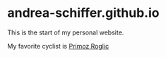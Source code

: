 # andrea-schiffer.github.io

This is the start of my personal website.

My favorite cyclist is [Primoz Roglic](https://en.wikipedia.org/wiki/Primo%C5%BE_Rogli%C4%8D)
